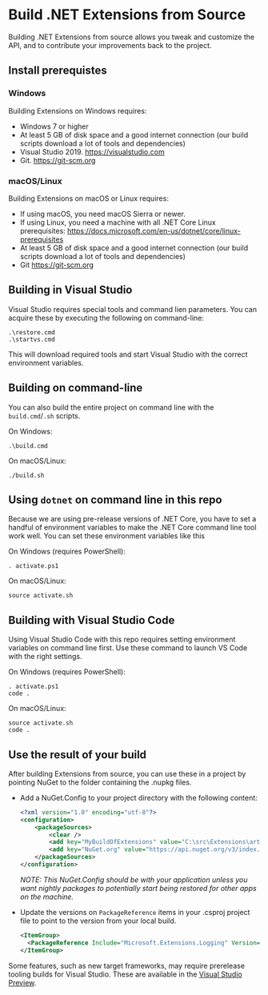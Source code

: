 Build .NET Extensions from Source
=================================

Building .NET Extensions from source allows you tweak and customize the API, and
to contribute your improvements back to the project.

## Install prerequistes

### Windows

Building Extensions on Windows requires:

* Windows 7 or higher
* At least 5 GB of disk space and a good internet connection (our build scripts download a lot of tools and dependencies)
* Visual Studio 2019. <https://visualstudio.com>
* Git. <https://git-scm.org>

### macOS/Linux

Building Extensions on macOS or Linux requires:

* If using macOS, you need macOS Sierra or newer.
* If using Linux, you need a machine with all .NET Core Linux prerequisites: <https://docs.microsoft.com/en-us/dotnet/core/linux-prerequisites>
* At least 5 GB of disk space and a good internet connection (our build scripts download a lot of tools and dependencies)
* Git <https://git-scm.org>

## Building in Visual Studio

Visual Studio requires special tools and command lien parameters. You can acquire these by executing the following on command-line:
```
.\restore.cmd
.\startvs.cmd
```
This will download required tools and start Visual Studio with the correct environment variables.

## Building on command-line

You can also build the entire project on command line with the `build.cmd`/`.sh` scripts.

On Windows:
```
.\build.cmd
```

On macOS/Linux:
```
./build.sh
```

## Using `dotnet` on command line in this repo

Because we are using pre-release versions of .NET Core, you have to set a handful of environment variables
to make the .NET Core command line tool work well. You can set these environment variables like this

On Windows (requires PowerShell):
```
. activate.ps1
```

On macOS/Linux:
```
source activate.sh
```

## Building with Visual Studio Code

Using Visual Studio Code with this repo requires setting environment variables on command line first.
Use these command to launch VS Code with the right settings.

On Windows (requires PowerShell):
```
. activate.ps1
code .
```

On macOS/Linux:
```
source activate.sh
code .
```

## Use the result of your build

After building Extensions from source, you can use these in a project by pointing NuGet to the folder containing the .nupkg files.

- Add a NuGet.Config to your project directory with the following content:

  ```xml
  <?xml version="1.0" encoding="utf-8"?>
  <configuration>
      <packageSources>
          <clear />
          <add key="MyBuildOfExtensions" value="C:\src\Extensions\artifacts\packages\Debug\Shipping\" />
          <add key="NuGet.org" value="https://api.nuget.org/v3/index.json" />
      </packageSources>
  </configuration>
  ```

  *NOTE: This NuGet.Config should be with your application unless you want nightly packages to potentially start being restored for other apps on the machine.*

- Update the versions on `PackageReference` items in your .csproj project file to point to the version from your local build.
  ```xml
  <ItemGroup>
    <PackageReference Include="Microsoft.Extensions.Logging" Version="3.0.0-alpha1-t000" />
  </ItemGroup>
  ```

Some features, such as new target frameworks, may require prerelease tooling builds for Visual Studio.
These are available in the [Visual Studio Preview](https://www.visualstudio.com/vs/preview/).
